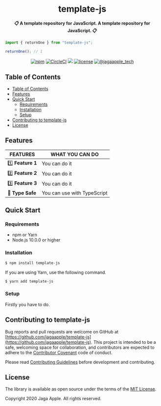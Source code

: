 <h1 align="center">template-js</h1>

<h4 align="center">📋 A template repository for JavaScript. A template repository for JavaScript. 📋</h4>

```ts
import { returnOne } from "template-js";

returnOne(); // 1
```

<div align="center">
<a href="https://www.npmjs.com/package/template-js"><img src="https://img.shields.io/npm/v/template-js.svg" alt="npm"></a>
<a href="https://circleci.com/gh/jagaapple/template-js"><img src="https://img.shields.io/circleci/project/github/jagaapple/template-js/master.svg" alt="CircleCI"></a>
<a href="https://codecov.io/gh/jagaapple/template-js"><img src="https://img.shields.io/codecov/c/github/jagaapple/template-js.svg"></a>
<a href="https://opensource.org/licenses/MIT"><img src="https://img.shields.io/github/license/jagaapple/template-js.svg" alt="license"></a>
<a href="https://twitter.com/jagaapple_tech"><img src="https://img.shields.io/badge/contact-%40jagaapple_tech-blue.svg" alt="@jagaapple_tech"></a>
</div>

## Table of Contents

<!-- TOC depthFrom:2 -->

- [Table of Contents](#table-of-contents)
- [Features](#features)
- [Quick Start](#quick-start)
  - [Requirements](#requirements)
  - [Installation](#installation)
  - [Setup](#setup)
- [Contributing to template-js](#contributing-to-template-js)
- [License](#license)

<!-- /TOC -->


## Features
| FEATURES         | WHAT YOU CAN DO             |
|------------------|-----------------------------|
| 1️⃣ **Feature 1**  | You can do it               |
| 2️⃣ **Feature 2**  | You can do it               |
| 3️⃣ **Feature 3**  | You can do it               |
| 🎩 **Type Safe** | You can use with TypeScript |


## Quick Start
### Requirements
- npm or Yarn
- Node.js 10.0.0 or higher

### Installation
```bash
$ npm install template-js
```

If you are using Yarn, use the following command.

```bash
$ yarn add template-js
```

### Setup
Firstly you have to do.


## Contributing to template-js
Bug reports and pull requests are welcome on GitHub at
[https://github.com/jagaapple/template-js](https://github.com/jagaapple/template-js). This project
is intended to be a safe, welcoming space for collaboration, and contributors are expected to adhere to the
[Contributor Covenant](http://contributor-covenant.org) code of conduct.

Please read [Contributing Guidelines](./.github/CONTRIBUTING.md) before development and contributing.


## License
The library is available as open source under the terms of the [MIT License](http://opensource.org/licenses/MIT).

Copyright 2020 Jaga Apple. All rights reserved.
